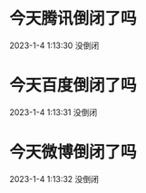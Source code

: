# 今天腾讯倒闭了吗

2023-1-4 1:13:30 没倒闭

# 今天百度倒闭了吗

2023-1-4 1:13:31 没倒闭

# 今天微博倒闭了吗

2023-1-4 1:13:32 没倒闭

